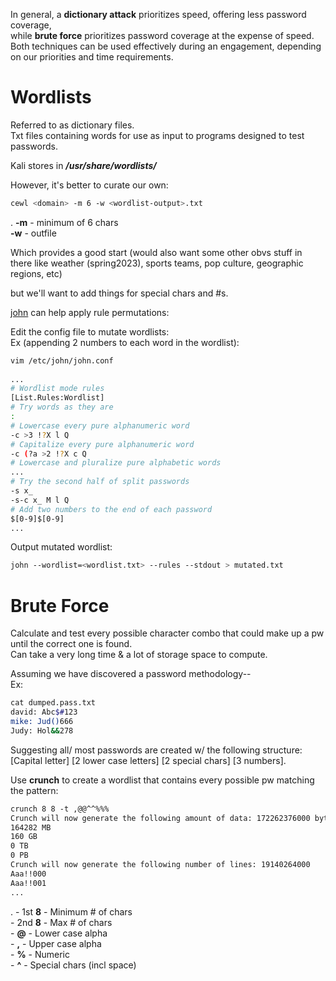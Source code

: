 

In general, a **dictionary attack** prioritizes speed, offering less password coverage,  
while **brute force** prioritizes password coverage at the expense of speed.  
Both techniques can be used effectively during an engagement, depending on our priorities and time requirements.  


# Wordlists

Referred to as dictionary files.  
Txt files containing words for use as input to programs designed to test passwords.  
  
Kali stores in _**/usr/share/wordlists/**_  
  
However, it's better to curate our own:  
```bash
cewl <domain> -m 6 -w <wordlist-output>.txt
```
. 
	**-m** - minimum of 6 chars  
	**-w** - outfile  
  
  
Which provides a good start (would also want some other obvs stuff in there like weather (spring2023), sports teams, pop culture, geographic regions, etc)  
  
but we'll want to add things for special chars and  \#s.  
  
  
[john](Tools.md#John%20the%20Ripper) can help apply rule permutations:  
  
Edit the config file to mutate wordlists:  
Ex (appending 2 numbers to each word in the wordlist):  
```bash
vim /etc/john/john.conf  
  
...  
# Wordlist mode rules  
[List.Rules:Wordlist]  
# Try words as they are  
:  
# Lowercase every pure alphanumeric word  
-c >3 !?X l Q  
# Capitalize every pure alphanumeric word  
-c (?a >2 !?X c Q  
# Lowercase and pluralize pure alphabetic words  
...  
# Try the second half of split passwords  
-s x_  
-s-c x_ M l Q  
# Add two numbers to the end of each password  
$[0-9]$[0-9]  
...
```


Output mutated wordlist:  
```bash
john --wordlist=<wordlist.txt> --rules --stdout > mutated.txt
```

# Brute Force

Calculate and test every possible character combo that could make up a pw until the correct one is found.  
Can take a very long time & a lot of storage space to compute.  
  
Assuming we have discovered a password methodology--  
Ex:  
```bash
cat dumped.pass.txt  
david: Abc$#123  
mike: Jud()666  
Judy: Hol&&278
```

  
Suggesting all/ most passwords are created w/ the following structure:
\[Capital letter\] \[2 lower case letters\] \[2 special chars\] \[3 numbers\].  
  
Use **crunch** to create a wordlist that contains every possible pw matching the pattern:  
```bash
crunch 8 8 -t ,@@^^%%%  
Crunch will now generate the following amount of data: 172262376000 bytes  
164282 MB  
160 GB  
0 TB  
0 PB  
Crunch will now generate the following number of lines: 19140264000  
Aaa!!000  
Aaa!!001  
...
```
.
	- 1st **8** - Minimum # of chars  
	- 2nd **8** - Max # of chars  
	- **@** - Lower case alpha  
	- **,** - Upper case alpha  
	- **%** - Numeric  
	- **^** - Special chars (incl space)
